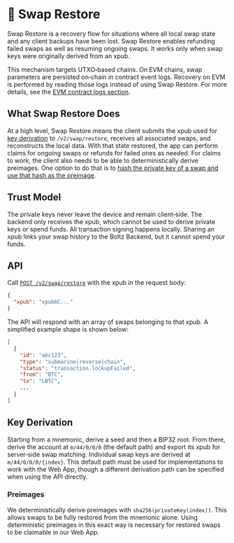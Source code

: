 # 🛟 Swap Restore

Swap Restore is a recovery flow for situations where all local swap state and
any client backups have been lost. Swap Restore enables refunding failed swaps
as well as resuming ongoing swaps. It works only when swap keys were originally
derived from an xpub.

This mechanism targets UTXO‑based chains. On EVM chains, swap parameters are
persisted on‑chain in contract event logs. Recovery on EVM is performed by
reading those logs instead of using Swap Restore. For more details, see the
[EVM contract logs section](./claiming-swaps.md#evm-chains).

## What Swap Restore Does

At a high level, Swap Restore means the client submits the xpub used for
[key derivation](#key-derivation) to `/v2/swap/restore`, receives all associated
swaps, and reconstructs the local data. With that state restored, the app can
perform claims for ongoing swaps or refunds for failed ones as needed. For
claims to work, the client also needs to be able to deterministically derive
preimages. One option to do that is to
[hash the private key of a swap and use that hash as the preimage](#preimages).

## Trust Model

The private keys never leave the device and remain client‑side. The backend only
receives the xpub, which cannot be used to derive private keys or spend funds.
All transaction signing happens locally. Sharing an xpub links your swap history
to the Boltz Backend, but it cannot spend your funds.

## API

Call
[`POST /v2/swap/restore`](https://api.boltz.exchange/swagger#/Swap/post_swap_restore)
with the xpub in the request body:

```json
{
  "xpub": "xpub6C..."
}
```

The API will respond with an array of swaps belonging to that xpub. A simplified
example shape is shown below:

```json
[
  {
    "id": "abc123",
    "type": "submarine|reverse|chain",
    "status": "transaction.lockupFailed",
    "from": "BTC",
    "to": "LBTC",
    ...
  }
]
```

## Key Derivation

Starting from a mnemonic, derive a seed and then a BIP32 root. From there,
derive the account at `m/44/0/0/0` (the default path) and export its xpub for
server‑side swap matching. Individual swap keys are derived at
`m/44/0/0/0/{index}`. This default path must be used for implementations to work
with the Web App, though a different derivation path can be specified when using
the API directly.

### Preimages

We deterministically derive preimages with `sha256(privateKey(index))`. This
allows swaps to be fully restored from the mnemonic alone. Using deterministic
preimages in this exact way is necessary for restored swaps to be claimable in
our Web App.
